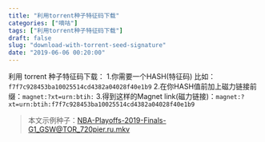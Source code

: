 ```yaml
---
title: "利用torrent种子特征码下载"
categories: ["嘀咕"]
tags: ["利用torrent种子特征码下载"]
draft: false
slug: "download-with-torrent-seed-signature"
date: "2019-06-06 00:20:00"
---
```


利用 torrent 种子特征码下载：
1.你需要一个HASH(特征码) 比如：`f7f7c928453ba10025514cd4382a04028f40e1b9`
2.在你HASH值前加上磁力链接前缀：`magnet:?xt=urn:btih:`
3.得到这样的Magnet link(磁力链接)：`magnet:?xt=urn:btih:f7f7c928453ba10025514cd4382a04028f40e1b9`
> 本文示例种子：NBA-Playoffs-2019-Finals-G1_GSW@TOR_720pier.ru.mkv
